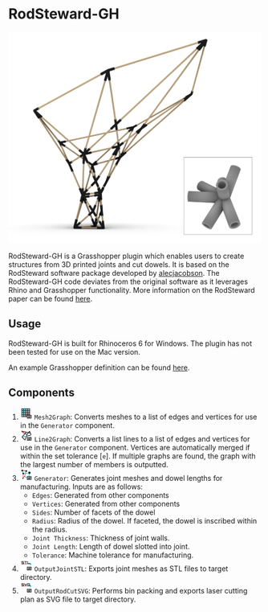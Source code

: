 # RodSteward-GH
![](https://raw.githubusercontent.com/mishaelnuh/RodSteward-GH/master/examples/readme_example.png)

RodSteward-GH is a Grasshopper plugin which enables users to create structures from 3D printed joints and cut dowels. It is based on the RodSteward software package developed by [alecjacobson](https://github.com/alecjacobson/). The RodSteward-GH code deviates from the original software as it leverages Rhino and Grasshopper functionality. More information on the RodSteward paper can be found [here](http://www.dgp.toronto.edu/projects/rodsteward/).

## Usage
RodSteward-GH is built for Rhinoceros 6 for Windows. The plugin has not been tested for use on the Mac version.

An example Grasshopper definition can be found [here](https://github.com/mishaelnuh/RodSteward-GH/blob/master/examples/Demo.gh).

## Components
1. ![](https://raw.githubusercontent.com/mishaelnuh/RodSteward-GH/master/icons/mesh.png) `Mesh2Graph`: Converts meshes to a list of edges and vertices for use in the `Generator` component.
2. ![](https://raw.githubusercontent.com/mishaelnuh/RodSteward-GH/master/icons/lines.png) `Line2Graph`: Converts a list lines to a list of edges and vertices for use in the `Generator` component. Vertices are automatically merged if within the set tolerance [`e`]. If multiple graphs are found, the graph with the largest number of members is outputted.
3. ![](https://raw.githubusercontent.com/mishaelnuh/RodSteward-GH/master/icons/generator.png) `Generator`: Generates joint meshes and dowel lengths for manufacturing. Inputs are as follows:
    - `Edges`: Generated from other components
    - `Vertices`: Generated from other components
    - `Sides`: Number of facets of the dowel
    - `Radius`: Radius of the dowel. If faceted, the dowel is inscribed within the radius.
    - `Joint Thickness`: Thickness of joint walls.
    - `Joint Length`: Length of dowel slotted into joint.
    - `Tolerance`: Machine tolerance for manufacturing.
4. ![](https://raw.githubusercontent.com/mishaelnuh/RodSteward-GH/master/icons/stl.png) `OutputJointSTL`: Exports joint meshes as STL files to target directory.
5. ![](https://raw.githubusercontent.com/mishaelnuh/RodSteward-GH/master/icons/svg.png) `OutputRodCutSVG`: Performs bin packing and exports laser cutting plan as SVG file to target directory.
